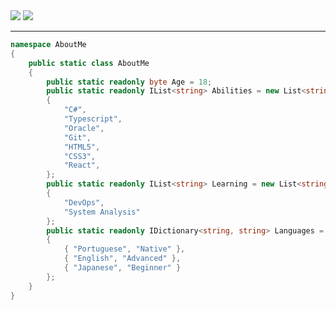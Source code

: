 <section>
    <img style="width=100%;" src="https://github-readme-stats.vercel.app/api?username=jonntteiu&show=reviews,discussions_started,discussions_answered,prs_merged,prs_merged_percentage&show_icons=true&theme=react"/>
    <img src="https://i.gyazo.com/5c59c7854bc17de6122e825f37c0c447.gif"/>
</section>

<hr/>

```cs
namespace AboutMe
{
    public static class AboutMe
    {
        public static readonly byte Age = 18;
        public static readonly IList<string> Abilities = new List<string>()
        {
            "C#",
            "Typescript",
            "Oracle",
            "Git",
            "HTML5",
            "CSS3",
            "React",
        };
        public static readonly IList<string> Learning = new List<string>()
        {
            "DevOps",
            "System Analysis"
        };
        public static readonly IDictionary<string, string> Languages = new Dictionary<string, string>()
        {
            { "Portuguese", "Native" },
            { "English", "Advanced" },
            { "Japanese", "Beginner" }
        };
    }
}
```
